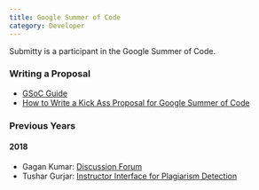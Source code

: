 ```yaml
---
title: Google Summer of Code
category: Developer
---
```


Submitty is a participant in the Google Summer of Code.

### Writing a Proposal
* [GSoC Guide](https://google.github.io/gsocguides/student/writing-a-proposal)
* [How to Write a Kick Ass Proposal for Google Summer of Code](http://teom.org/blog/kde/how-to-write-a-kick-ass-proposal-for-google-summer-of-code/)

### Previous Years
#### 2018
* Gagan Kumar: [Discussion Forum](/developer/google_summer_of_code/2018_gagan_kumar)
* Tushar Gurjar: [Instructor Interface for Plagiarism Detection](/developer/google_summer_of_code/2018_tushar_gurjar)

